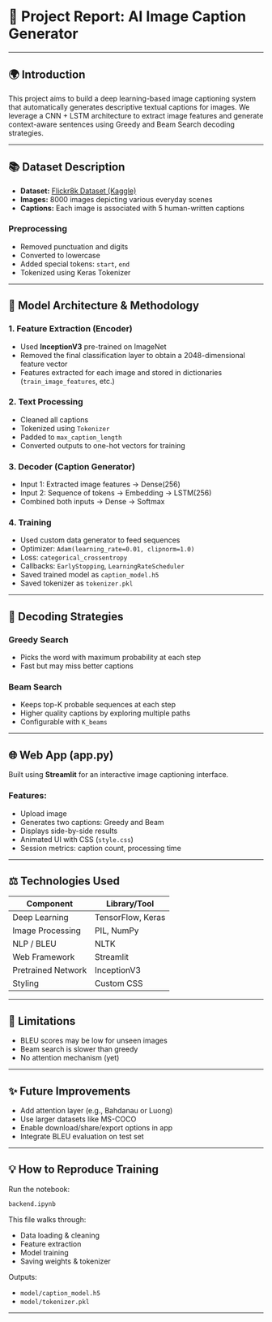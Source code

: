 # 🔹 Project Report: AI Image Caption Generator

---

## 🌍 Introduction
This project aims to build a deep learning-based image captioning system that automatically generates descriptive textual captions for images. We leverage a CNN + LSTM architecture to extract image features and generate context-aware sentences using Greedy and Beam Search decoding strategies.

---

## 📚 Dataset Description
- **Dataset:** [Flickr8k Dataset (Kaggle)](https://www.kaggle.com/datasets/adityajn105/flickr8k)
- **Images:** 8000 images depicting various everyday scenes
- **Captions:** Each image is associated with 5 human-written captions

### Preprocessing
- Removed punctuation and digits
- Converted to lowercase
- Added special tokens: `start`, `end`
- Tokenized using Keras Tokenizer

---

## 🤖 Model Architecture & Methodology

### 1. **Feature Extraction (Encoder)**
- Used **InceptionV3** pre-trained on ImageNet
- Removed the final classification layer to obtain a 2048-dimensional feature vector
- Features extracted for each image and stored in dictionaries (`train_image_features`, etc.)

### 2. **Text Processing**
- Cleaned all captions
- Tokenized using `Tokenizer`
- Padded to `max_caption_length`
- Converted outputs to one-hot vectors for training

### 3. **Decoder (Caption Generator)**
- Input 1: Extracted image features → Dense(256)
- Input 2: Sequence of tokens → Embedding → LSTM(256)
- Combined both inputs → Dense → Softmax

### 4. **Training**
- Used custom data generator to feed sequences
- Optimizer: `Adam(learning_rate=0.01, clipnorm=1.0)`
- Loss: `categorical_crossentropy`
- Callbacks: `EarlyStopping`, `LearningRateScheduler`
- Saved trained model as `caption_model.h5`
- Saved tokenizer as `tokenizer.pkl`

---

## 🔧 Decoding Strategies

### Greedy Search
- Picks the word with maximum probability at each step
- Fast but may miss better captions

### Beam Search
- Keeps top-K probable sequences at each step
- Higher quality captions by exploring multiple paths
- Configurable with `K_beams`

---

## 🌐 Web App (app.py)
Built using **Streamlit** for an interactive image captioning interface.

### Features:
- Upload image
- Generates two captions: Greedy and Beam
- Displays side-by-side results
- Animated UI with CSS (`style.css`)
- Session metrics: caption count, processing time

---

## ⚖️ Technologies Used

| Component           | Library/Tool        |
|--------------------|---------------------|
| Deep Learning       | TensorFlow, Keras   |
| Image Processing    | PIL, NumPy          |
| NLP / BLEU          | NLTK                |
| Web Framework       | Streamlit           |
| Pretrained Network  | InceptionV3         |
| Styling             | Custom CSS          |

---

## 🚫 Limitations
- BLEU scores may be low for unseen images
- Beam search is slower than greedy
- No attention mechanism (yet)

---

## ✨ Future Improvements
- Add attention layer (e.g., Bahdanau or Luong)
- Use larger datasets like MS-COCO
- Enable download/share/export options in app
- Integrate BLEU evaluation on test set

---

## 💡 How to Reproduce Training
Run the notebook:

```bash
backend.ipynb
```
This file walks through:
- Data loading & cleaning
- Feature extraction
- Model training
- Saving weights & tokenizer

Outputs:
- `model/caption_model.h5`
- `model/tokenizer.pkl`

---



